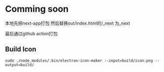# Comming soon
本地先把next-app打包
然后替换out/index.html的/_next 为_next


最后通过github action打包

## Build Icon

```shell
sudo ./node_modules/.bin/electron-icon-maker --input=build/icon.png --output=build/
```